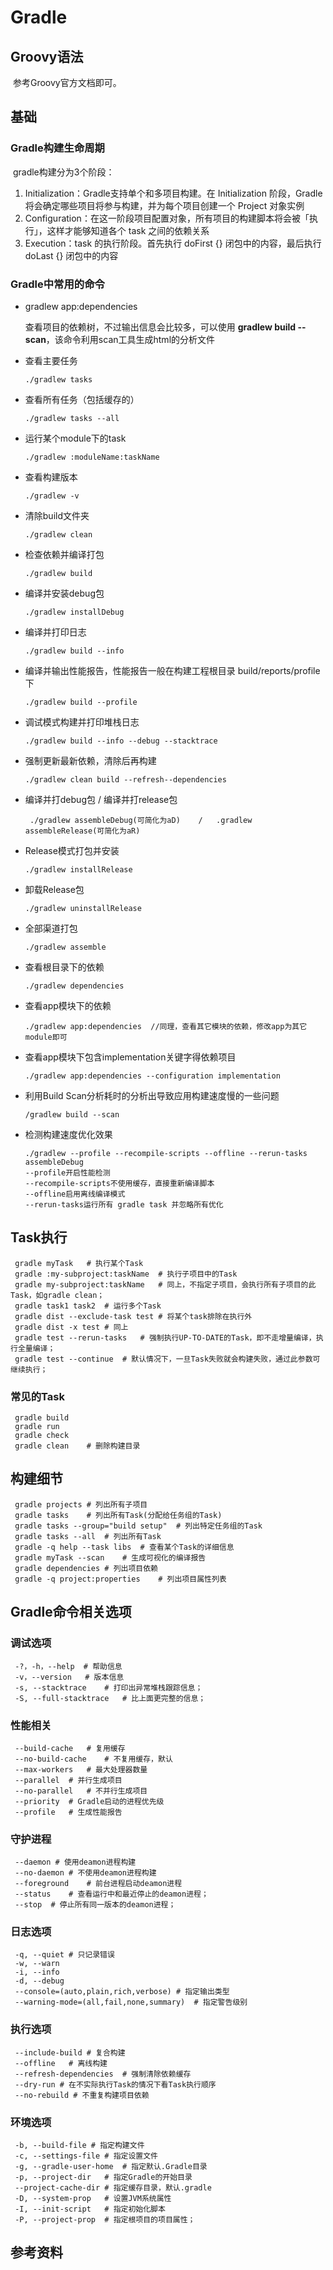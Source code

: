 # Gradle

## Groovy语法	

​	参考Groovy官方文档即可。



## 基础

### Gradle构建生命周期

​	gradle构建分为3个阶段：

1. Initialization：Gradle支持单个和多项目构建。在 Initialization 阶段，Gradle 将会确定哪些项目将参与构建，并为每个项目创建一个 Project 对象实例
2. Configuration：在这一阶段项目配置对象，所有项目的构建脚本将会被「执行」，这样才能够知道各个 task 之间的依赖关系
3. Execution：task 的执行阶段。首先执行 doFirst {} 闭包中的内容，最后执行 doLast {} 闭包中的内容

### Gradle中常用的命令

- gradlew app:dependencies

  查看项目的依赖树，不过输出信息会比较多，可以使用 **gradlew build --scan**，该命令利用scan工具生成html的分析文件

- 查看主要任务

  ```
  ./gradlew tasks
  ```

- 查看所有任务（包括缓存的）

  ```
  ./gradlew tasks --all
  ```

- 运行某个module下的task

  ```
  ./gradlew :moduleName:taskName
  ```

- 查看构建版本

  ```
  ./gradlew -v
  ```

- 清除build文件夹

  ```
  ./gradlew clean
  ```

- 检查依赖并编译打包

  ```
  ./gradlew build
  ```

- 编译并安装debug包

  ```
  ./gradlew installDebug
  ```

- 编译并打印日志

  ```
  ./gradlew build --info
  ```

- 编译并输出性能报告，性能报告一般在构建工程根目录 build/reports/profile 下

  ```
  ./gradlew build --profile
  ```

- 调试模式构建并打印堆栈日志

  ```
  ./gradlew build --info --debug --stacktrace
  ```

- 强制更新最新依赖，清除后再构建

  ```
  ./gradlew clean build --refresh--dependencies
  ```

- 编译并打debug包 / 编译并打release包

  ```
   ./gradlew assembleDebug(可简化为aD)    /   .gradlew assembleRelease(可简化为aR)
  ```

- Release模式打包并安装

  ```
  ./gradlew installRelease
  ```

- 卸载Release包

  ```
  ./gradlew uninstallRelease
  ```

- 全部渠道打包

  ```
  ./gradlew assemble
  ```

- 查看根目录下的依赖

  ```
  ./gradlew dependencies
  ```

- 查看app模块下的依赖

  ```
  ./gradlew app:dependencies  //同理，查看其它模块的依赖，修改app为其它module即可
  ```

- 查看app模块下包含implementation关键字得依赖项目

  ```
  ./gradlew app:dependencies --configuration implementation
  ```

- 利用Build Scan分析耗时的分析出导致应用构建速度慢的一些问题

  ```
  /gradlew build --scan
  ```

- 检测构建速度优化效果

  ```
  ./gradlew --profile --recompile-scripts --offline --rerun-tasks assembleDebug
  --profile开启性能检测
  --recompile-scripts不使用缓存，直接重新编译脚本
  --offline启用离线编译模式
  --rerun-tasks运行所有 gradle task 并忽略所有优化
  ```

## Task执行

```
 gradle myTask   # 执行某个Task
 gradle :my-subproject:taskName  # 执行子项目中的Task
 gradle my-subproject:taskName   # 同上，不指定子项目，会执行所有子项目的此Task，如gradle clean；
 gradle task1 task2  # 运行多个Task
 gradle dist --exclude-task test # 将某个task排除在执行外
 gradle dist -x test # 同上
 gradle test --rerun-tasks   # 强制执行UP-TO-DATE的Task，即不走增量编译，执行全量编译；
 gradle test --continue  # 默认情况下，一旦Task失败就会构建失败，通过此参数可继续执行；
```

### 常见的Task

```
 gradle build
 gradle run
 gradle check
 gradle clean    # 删除构建目录
```

## 构建细节

```
 gradle projects # 列出所有子项目
 gradle tasks    # 列出所有Task(分配给任务组的Task)
 gradle tasks --group="build setup"  # 列出特定任务组的Task
 gradle tasks --all  # 列出所有Task
 gradle -q help --task libs  # 查看某个Task的详细信息
 gradle myTask --scan    # 生成可视化的编译报告
 gradle dependencies # 列出项目依赖
 gradle -q project:properties    # 列出项目属性列表
```

## Gradle命令相关选项

### 调试选项

```
 -?，-h，--help  # 帮助信息
 -v，--version   # 版本信息
 -s, --stacktrace    # 打印出异常堆栈跟踪信息；
 -S, --full-stacktrace   # 比上面更完整的信息；
```

### 性能相关

```
 --build-cache   # 复用缓存
 --no-build-cache    # 不复用缓存，默认
 --max-workers   # 最大处理器数量
 --parallel  # 并行生成项目
 --no-parallel   # 不并行生成项目
 --priority  # Gradle启动的进程优先级
 --profile   # 生成性能报告
```

### 守护进程

```
 --daemon # 使用deamon进程构建
 --no-daemon # 不使用deamon进程构建
 --foreground    # 前台进程启动deamon进程
 --status    # 查看运行中和最近停止的deamon进程；
 --stop  # 停止所有同一版本的deamon进程；
```

### 日志选项

```
 -q, --quiet # 只记录错误
 -w, --warn
 -i, --info
 -d, --debug
 --console=(auto,plain,rich,verbose) # 指定输出类型
 --warning-mode=(all,fail,none,summary)  # 指定警告级别
```

### 执行选项

```
 --include-build # 复合构建
 --offline   # 离线构建
 --refresh-dependencies  # 强制清除依赖缓存
 --dry-run # 在不实际执行Task的情况下看Task执行顺序
 --no-rebuild # 不重复构建项目依赖
```

### 环境选项

```
 -b, --build-file # 指定构建文件
 -c, --settings-file # 指定设置文件
 -g, --gradle-user-home  # 指定默认.Gradle目录
 -p, --project-dir   # 指定Gradle的开始目录
 --project-cache-dir # 指定缓存目录，默认.gradle
 -D, --system-prop   # 设置JVM系统属性
 -I, --init-script   # 指定初始化脚本
 -P, --project-prop  # 指定根项目的项目属性；
```



## 参考资料

[Gradle官方文档]: https://docs.gradle.org/current/userguide/userguide.html
[Groovy官方文档]: http://www.groovy-lang.org/api.html
[补齐Android技能树 - 玩转Gradle(一) | 小册免费学]: https://juejin.cn/post/6950643579643494431
[Gradle 与 Android 构建入门]: https://juejin.cn/post/6844904121217056782
[7个你应该知道的Gradle实用技巧]: https://juejin.cn/post/6947675376835362846
[Android中的Gradle之配置及构建优化]: https://juejin.cn/post/6844903697823039501
[Android 进阶之路：ASM 修改字节码，这样学就对了！]: https://juejin.cn/post/6999646242125529096
[加快apk的构建速度，如何把编译时间从130秒降到17秒]: (https://www.jianshu.com/p/53923d8f241c)
[深度探索 Gradle 自动化构建技术（一、Gradle 核心配置篇）]: https://juejin.cn/post/6844904122492125198
[为什么说 Gradle 是 Android 进阶绕不去的坎]: https://mp.weixin.qq.com/s/bysl7n3MaHgxLvge-esSBQ
[寄Android开发Gradle你需要知道的知识]: https://juejin.cn/post/6844903603086295054#heading-28
[补齐Android技能树——从AGP构建过程到APK打包过程]: https://juejin.cn/post/6963527524609425415
[补齐Android技能树 - 从害怕到玩转Android代码混淆]: https://juejin.cn/post/6966526844552085512
[一文学会Android Gradle Transform基础使用]: https://juejin.cn/post/6914485867029463054
[Android gradle 7.0+完整配置记录]: https://www.cnblogs.com/bg-tab/p/16303565.html
[Gradle 系列（2）手把手带你自定义 Gradle 插件]: https://juejin.cn/post/7098383560746696718#heading-21

